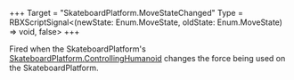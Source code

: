 +++
Target = "SkateboardPlatform.MoveStateChanged"
Type = RBXScriptSignal<(newState: Enum.MoveState, oldState: Enum.MoveState) => void, false>
+++

Fired when the SkateboardPlatform's [SkateboardPlatform.ControllingHumanoid](https://developer.roblox.com/api-reference/property/SkateboardPlatform/ControllingHumanoid) changes the force being used on the SkateboardPlatform.